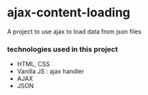 # ajax-content-loading
A project to use ajax to load data from json files

### technologies used in this project
* HTML, CSS
* Vanilla JS : ajax handler
* AJAX
* JSON
